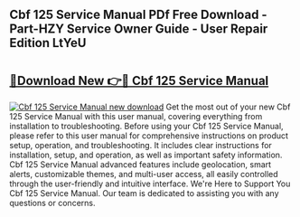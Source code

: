 ## Cbf 125 Service Manual PDf Free Download - Part-HZY Service Owner Guide - User Repair Edition LtYeU

# <h2><a href="http://cf14335.oget.top/?id=Cbf+125+Service+Manual">🔗Download New 👉🔴 Cbf 125 Service Manual</a></h2>

[![Cbf 125 Service Manual new download](https://i.imgur.com/5g1atiW.png)](http://cf14335.oget.top/?id=Cbf+125+Service+Manual)
Get the most out of your new Cbf 125 Service Manual with this user manual, covering everything from installation to troubleshooting. Before using your Cbf 125 Service Manual, please refer to this user manual for comprehensive instructions on product setup, operation, and troubleshooting. It includes clear instructions for installation, setup, and operation, as well as important safety information. Cbf 125 Service Manual advanced features include geolocation, smart alerts, customizable themes, and multi-user access, all easily controlled through the user-friendly and intuitive interface. We're Here to Support You Cbf 125 Service Manual. Our team is dedicated to assisting you with any questions or concerns.
